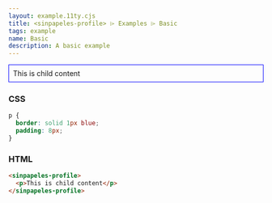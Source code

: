 ```yaml
---
layout: example.11ty.cjs
title: <sinpapeles-profile> ⌲ Examples ⌲ Basic
tags: example
name: Basic
description: A basic example
---
```


<style>
  sinpapeles-profile p {
    border: solid 1px blue;
    padding: 8px;
  }
</style>
<sinpapeles-profile>
  <p>This is child content</p>
</sinpapeles-profile>

<h3>CSS</h3>

```css
p {
  border: solid 1px blue;
  padding: 8px;
}
```

<h3>HTML</h3>

```html
<sinpapeles-profile>
  <p>This is child content</p>
</sinpapeles-profile>
```
